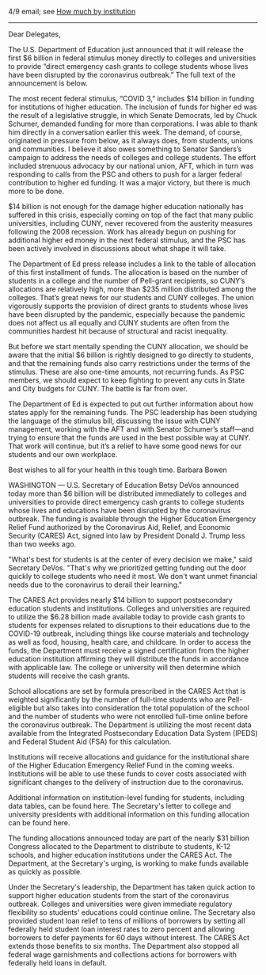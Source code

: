 4/9 email; see [How much by institution](https://www.insidehighered.com/news/2020/04/10/listing-funds-each-college-can-expect-receive-under-federal-stimulus?utm_source=Inside+Higher+Ed&utm_campaign=9b9cc4785c-DNU_2019_COPY_02&utm_medium=email&utm_term=0_1fcbc04421-9b9cc4785c-197464749&mc_cid=9b9cc4785c&mc_eid=50634a26f0) 

----

Dear Delegates,

The U.S. Department of Education just announced that it will release the first \$6 billion in federal stimulus money directly to colleges and universities to provide “direct emergency cash grants to college students whose lives have been disrupted by the coronavirus outbreak.”  The full text of the announcement is below. 

The most recent federal stimulus, “COVID 3,” includes \$14 billion in funding for institutions of higher education.  The inclusion of funds for higher ed was the result of a legislative struggle, in which Senate Democrats, led by Chuck Schumer, demanded funding for more than corporations.  I was able to thank him directly in a conversation earlier this week.  The demand, of course, originated in pressure from below, as it always does, from students, unions and communities.  I believe it also owes something to Senator Sanders’s campaign to address the needs of colleges and college students.  The effort included strenuous advocacy by our national union, AFT, which in turn was responding to calls from the PSC and others to push for a larger federal contribution to higher ed funding.  It was a major victory, but there is much more to be done. 

\$14 billion is not enough for the damage higher education nationally has suffered in this crisis, especially coming on top of the fact that many public universities, including CUNY, never recovered from the austerity measures following the 2008 recession.  Work has already begun on pushing for additional higher ed money in the next federal stimulus, and the PSC has been actively involved in discussions about what shape it will take. 

The Department of Ed press release includes a link to the table of allocation of this first installment of funds.  The allocation is based on the number of students in a college and the number of Pell-grant recipients, so CUNY’s allocations are relatively high, more than \$235 million distributed among the colleges.  That’s great news for our students and CUNY colleges. The  union vigorously supports the provision of direct grants to students whose lives have been disrupted by the pandemic, especially because the pandemic does not affect us all equally and CUNY students are often from the communities hardest hit because of structural and racist inequality.  

But before we start mentally spending the CUNY allocation, we should be aware that the initial \$6 billion is rightly designed to go directly to students, and that the remaining funds also carry restrictions under the terms of the stimulus.  These are also one-time amounts, not recurring funds.  As PSC members, we should expect to keep fighting to prevent any cuts in State and City budgets for CUNY.  The battle is far from over. 

The Department of Ed is expected to put out further information about how states apply for the remaining funds.  The PSC leadership has been studying the language of the stimulus bill, discussing the issue with CUNY management, working with the AFT and with Senator Schumer’s staff—and trying to ensure that the funds are used in the best possible way at CUNY.  That work will continue, but it’s a relief to have some good news for our students and our own workplace.

Best wishes to all for your health in this tough time.
Barbara Bowen





WASHINGTON — U.S. Secretary of Education Betsy DeVos announced today more than \$6 billion will be distributed immediately to colleges and universities to provide direct emergency cash grants to college students whose lives and educations have been disrupted by the coronavirus outbreak. The funding is available through the Higher Education Emergency Relief Fund authorized by the Coronavirus Aid, Relief, and Economic Security (CARES) Act, signed into law by President Donald J. Trump less than two weeks ago.

"What's best for students is at the center of every decision we make," said Secretary DeVos. "That's why we prioritized getting funding out the door quickly to college students who need it most. We don't want unmet financial needs due to the coronavirus to derail their learning."

The CARES Act provides nearly \$14 billion to support postsecondary education students and institutions. Colleges and universities are required to utilize the \$6.28 billion made available today to provide cash grants to students for expenses related to disruptions to their educations due to the COVID-19 outbreak, including things like course materials and technology as well as food, housing, health care, and childcare. In order to access the funds, the Department must receive a signed certification from the higher education institution affirming they will distribute the funds in accordance with applicable law. The college or university will then determine which students will receive the cash grants.

School allocations are set by formula prescribed in the CARES Act that is weighted significantly by the number of full-time students who are Pell-eligible but also takes into consideration the total population of the school and the number of students who were not enrolled full-time online before the coronavirus outbreak. The Department is utilizing the most recent data available from the Integrated Postsecondary Education Data System (IPEDS) and Federal Student Aid (FSA) for this calculation.

Institutions will receive allocations and guidance for the institutional share of the Higher Education Emergency Relief Fund in the coming weeks. Institutions will be able to use these funds to cover costs associated with significant changes to the delivery of instruction due to the coronavirus.

Additional information on institution-level funding for students, including data tables, can be found here. The Secretary's letter to college and university presidents with additional information on this funding allocation can be found here.

The funding allocations announced today are part of the nearly \$31 billion Congress allocated to the Department to distribute to students, K-12 schools, and higher education institutions under the CARES Act. The Department, at the Secretary's urging, is working to make funds available as quickly as possible.

Under the Secretary's leadership, the Department has taken quick action to support higher education students from the start of the coronavirus outbreak. Colleges and universities were given immediate regulatory flexibility so students' educations could continue online. The Secretary also provided student loan relief to tens of millions of borrowers by setting all federally held student loan interest rates to zero percent and allowing borrowers to defer payments for 60 days without interest. The CARES Act extends those benefits to six months. The Department also stopped all federal wage garnishments and collections actions for borrowers with federally held loans in default.



